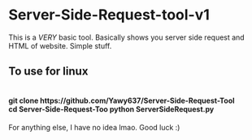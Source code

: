 # Server-Side-Request-tool-v1
This is a *VERY* basic tool. Basically shows you server side request and HTML of website. Simple stuff.

<h2>To use for linux </h2>
<h4> 
<br> git clone https://github.com/Yawy637/Server-Side-Request-Tool 
<br> cd Server-Side-Request-Too
<be> python ServerSideRequest.py
</h4>

For anything else, I have no idea lmao. Good luck :)
